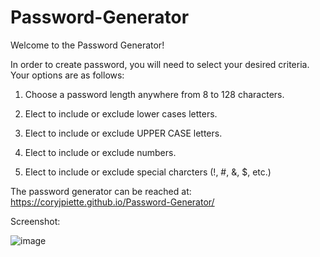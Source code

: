 # Password-Generator

Welcome to the Password Generator!

In order to create password, you will need to select your desired criteria. Your options are as follows:

1) Choose a password length anywhere from 8 to 128 characters.

2) Elect to include or exclude lower cases letters.

3) Elect to include or exclude UPPER CASE letters.

4) Elect to include or exclude numbers.

5) Elect to include or exclude special charcters (!, #, &, $, etc.)

The password generator can be reached at: https://coryjpiette.github.io/Password-Generator/

Screenshot:

![image](https://user-images.githubusercontent.com/60293516/121233083-4251ba00-c860-11eb-9463-c04604421836.png)

